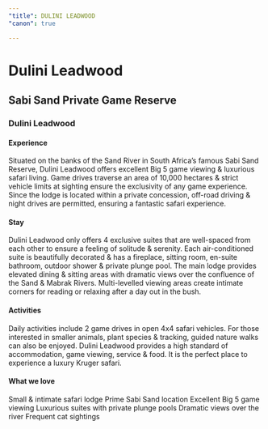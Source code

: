 ```yaml
---
"title": DULINI LEADWOOD
"canon": true

---
```


# Dulini Leadwood
## Sabi Sand Private Game Reserve
### Dulini Leadwood

#### Experience
Situated on the banks of the Sand River in South Africa’s famous Sabi Sand Reserve, Dulini Leadwood offers excellent Big 5 game viewing &amp; luxurious safari living.
Game drives traverse an area of 10,000 hectares &amp; strict vehicle limits at sighting ensure the exclusivity of any game experience.  Since the lodge is located within a private concession, off-road driving &amp; night drives are permitted, ensuring a fantastic safari experience.

#### Stay
Dulini Leadwood only offers 4 exclusive suites that are well-spaced from each other to ensure a feeling of solitude &amp; serenity.
Each air-conditioned suite is beautifully decorated &amp; has a fireplace, sitting room, en-suite bathroom, outdoor shower &amp; private plunge pool.
The main lodge provides elevated dining &amp; sitting areas with dramatic views over the confluence of the Sand &amp; Mabrak Rivers.  Multi-levelled viewing areas create intimate corners for reading or relaxing after a day out in the bush.

#### Activities
Daily activities include 2 game drives in open 4x4 safari vehicles.  For those interested in smaller animals, plant species &amp; tracking, guided nature walks can also be enjoyed.
Dulini Leadwood provides a high standard of accommodation, game viewing, service &amp; food.  It is the perfect place to experience a luxury Kruger safari.


#### What we love
Small &amp; intimate safari lodge
Prime Sabi Sand location
Excellent Big 5 game viewing
Luxurious suites with private plunge pools
Dramatic views over the river
Frequent cat sightings